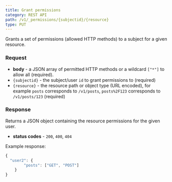 ```yaml
---
title: Grant permissions
category: REST API
path: /v1/_permissions/{subjectid}/{resource}
type: PUT
---
```


Grants a set of permissions (allowed HTTP methods) to a subject for a given resource.

### Request

- **body** - a JSON array of permitted HTTP methods or a wildcard `["*"]` to allow all (required).
- `{subjectid}` - the subject/user `id` to grant permissions to (required)
- `{resource}` - the resource path or object type (URL encoded), for example
`posts` corresponds to `/v1/posts`, `posts%2F123` corresponds to `/v1/posts/123` (required)

### Response

Returns a JSON object containing the resource permissions for the given user.

- **status codes** - `200`, `400`, `404`

Example response:
```js
{
  "user2": {
		"posts": ["GET", "POST"]
	}
}
```